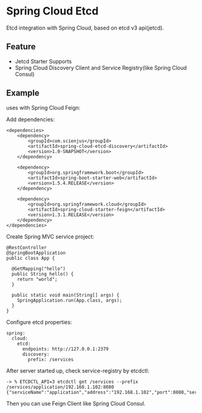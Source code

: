 # Spring Cloud Etcd

Etcd integration with Spring Cloud, based on etcd v3 api(jetcd).

## Feature

- Jetcd Starter Supports
- Spring Cloud Discovery Client and Service Registry(like Spring Cloud Consul)

## Example

uses with Spring Cloud Feign:

Add dependencies:

```
<dependencies>
    <dependency>
        <groupId>com.scienjus</groupId>
        <artifactId>spring-cloud-etcd-discovery</artifactId>
        <version>1.0-SNAPSHOT</version>
    </dependency>

    <dependency>
        <groupId>org.springframework.boot</groupId>
        <artifactId>spring-boot-starter-web</artifactId>
        <version>1.5.4.RELEASE</version>
    </dependency>

    <dependency>
        <groupId>org.springframework.cloud</groupId>
        <artifactId>spring-cloud-starter-feign</artifactId>
        <version>1.3.1.RELEASE</version>
    </dependency>
</dependencies>
```

Create Spring MVC service project:

```
@RestController
@SpringBootApplication
public class App {

  @GetMapping("hello")
  public String hello() {
    return "world";
  }

  public static void main(String[] args) {
    SpringApplication.run(App.class, args);
  }
}
```

Configure etcd properties:

```
spring:
  cloud:
    etcd:
      endpoints: http://127.0.0.1:2379
      discovery:
        prefix: /services
```

After server started up, check service-registry by etcdctl:

```
-> % ETCDCTL_API=3 etcdctl get /services --prefix
/services/application/192.168.1.102:8080
{"serviceName":"application","address":"192.168.1.102","port":8080,"serviceId":"application"}
```

Then you can use Feign Client like Spring Cloud Consul.